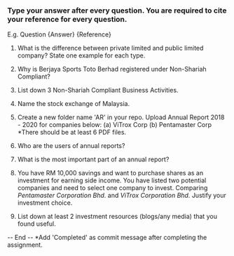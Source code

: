 ### Type your answer after every question. You are required to cite your reference for every question.

E.g. Question
{Answer} {Reference}

1. What is the difference between private limited and public limited company? State one example for each type.

2. Why is Berjaya Sports Toto Berhad registered under Non-Shariah Compliant?

3. List down 3 Non-Shariah Compliant Business Activities. 

4. Name the stock exchange of Malaysia.

5. Create a new folder name 'AR' in your repo. Upload Annual Report 2018 - 2020 for companies below:
(a) ViTrox Corp
(b) Pentamaster Corp
*There should be at least 6 PDF files.

6. Who are the users of annual reports?

7. What is the most important part of an annual report?

8. You have RM 10,000 savings and want to purchase shares as an investment for earning side income. 
You have listed two potential companies and need to select one company to invest. 
Comparing _Pentamaster Corporation Bhd._ and _ViTrox Corporation Bhd._ Justify your investment choice.

9. List down at least 2 investment resources (blogs/any media) that you found useful.

-- End --
*Add 'Completed' as commit message after completing the assignment.
